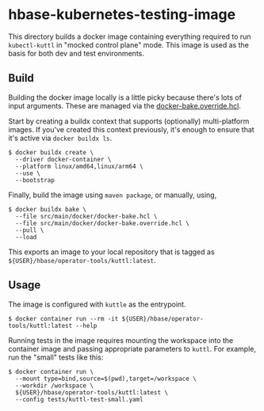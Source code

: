 <!--
 Licensed to the Apache Software Foundation (ASF) under one
 or more contributor license agreements.  See the NOTICE file
 distributed with this work for additional information
 regarding copyright ownership.  The ASF licenses this file
 to you under the Apache License, Version 2.0 (the
 "License"); you may not use this file except in compliance
 with the License.  You may obtain a copy of the License at

     http://www.apache.org/licenses/LICENSE-2.0

 Unless required by applicable law or agreed to in writing, software
 distributed under the License is distributed on an "AS IS" BASIS,
 WITHOUT WARRANTIES OR CONDITIONS OF ANY KIND, either express or implied.
 See the License for the specific language governing permissions and
 limitations under the License.
-->

# hbase-kubernetes-testing-image

This directory builds a docker image containing everything required to run `kubectl-kuttl` in
"mocked control plane" mode. This image is used as the basis for both dev and test environments.

## Build

Building the docker image locally is a little picky because there's lots of input arguments. These
are managed via the [docker-bake.override.hcl](./src/main/docker/docker-bake.override.hcl).

Start by creating a buildx context that supports (optionally) multi-platform images. If you've
created this context previously, it's enough to ensure that it's active via `docker buildx ls`.

```shell
$ docker buildx create \
  --driver docker-container \
  --platform linux/amd64,linux/arm64 \
  --use \
  --bootstrap
```

Finally, build the image using `maven package`, or manually, using,

```shell
$ docker buildx bake \
  --file src/main/docker/docker-bake.hcl \
  --file src/main/docker/docker-bake.override.hcl \
  --pull \
  --load
```

This exports an image to your local repository that is tagged as `${USER}/hbase/operator-tools/kuttl:latest`.

## Usage

The image is configured with `kuttle` as the entrypoint.

```shell
$ docker container run --rm -it ${USER}/hbase/operator-tools/kuttl:latest --help

```

Running tests in the image requires mounting the workspace into the container image and passing
appropriate parameters to `kuttl`. For example, run the "small" tests like this:

```shell
$ docker container run \
  --mount type=bind,source=$(pwd),target=/workspace \
  --workdir /workspace \
  ${USER}/hbase/operator-tools/kuttl:latest \
  --config tests/kuttl-test-small.yaml
```
